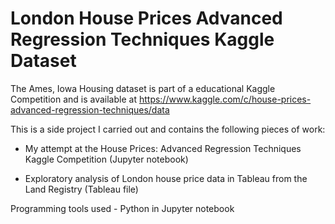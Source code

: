  # London House Prices Advanced Regression Techniques Kaggle Dataset 

The Ames, Iowa Housing dataset is part of a educational Kaggle Competition and is available at https://www.kaggle.com/c/house-prices-advanced-regression-techniques/data

This is a side project I carried out and contains the following pieces of work: 

* My attempt at the House Prices: Advanced Regression Techniques Kaggle Competition (Jupyter notebook)

* Exploratory analysis of London house price data in Tableau from the Land Registry (Tableau file)

Programming tools used - Python in Jupyter notebook 
